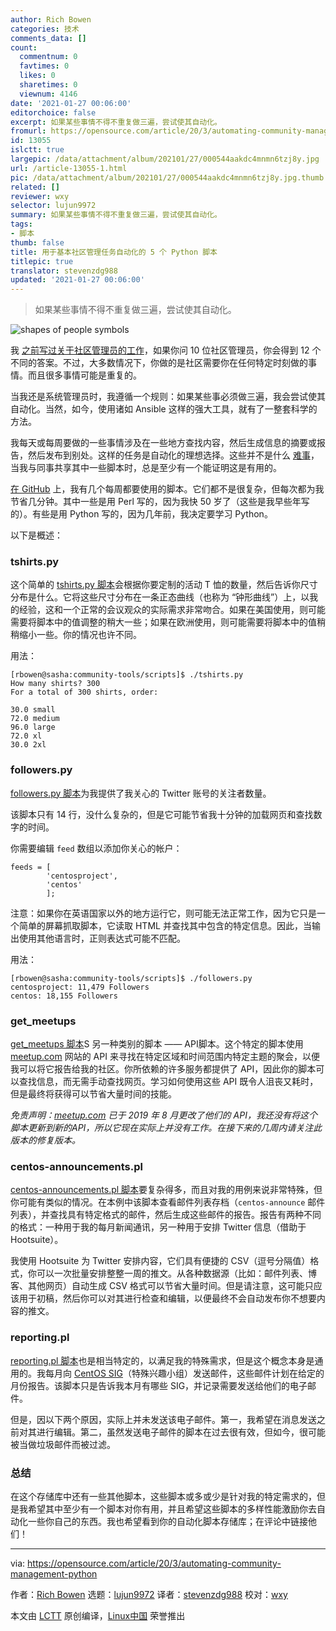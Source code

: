 ```yaml
---
author: Rich Bowen
categories: 技术
comments_data: []
count:
  commentnum: 0
  favtimes: 0
  likes: 0
  sharetimes: 0
  viewnum: 4146
date: '2021-01-27 00:06:00'
editorchoice: false
excerpt: 如果某些事情不得不重复做三遍，尝试使其自动化。
fromurl: https://opensource.com/article/20/3/automating-community-management-python
id: 13055
islctt: true
largepic: /data/attachment/album/202101/27/000544aakdc4mnmn6tzj8y.jpg
url: /article-13055-1.html
pic: /data/attachment/album/202101/27/000544aakdc4mnmn6tzj8y.jpg.thumb.jpg
related: []
reviewer: wxy
selector: lujun9972
summary: 如果某些事情不得不重复做三遍，尝试使其自动化。
tags:
- 脚本
thumb: false
title: 用于基本社区管理任务自动化的 5 个 Python 脚本
titlepic: true
translator: stevenzdg988
updated: '2021-01-27 00:06:00'
---
```



> 
> 如果某些事情不得不重复做三遍，尝试使其自动化。
> 
> 
> 


![](/data/attachment/album/202101/27/000544aakdc4mnmn6tzj8y.jpg "shapes of people symbols")


我 [之前写过关于社区管理员的工作](http://drbacchus.com/what-does-a-community-manager-do/)，如果你问 10 位社区管理员，你会得到 12 个不同的答案。不过，大多数情况下，你做的是社区需要你在任何特定时刻做的事情。而且很多事情可能是重复的。


当我还是系统管理员时，我遵循一个规则：如果某些事必须做三遍，我会尝试使其自动化。当然，如今，使用诸如 Ansible 这样的强大工具，就有了一整套科学的方法。


我每天或每周要做的一些事情涉及在一些地方查找内容，然后生成信息的摘要或报告，然后发布到别处。这样的任务是自动化的理想选择。这些并不是什么 [难事](https://6dollarshirts.com/rocket-surgery)，当我与同事共享其中一些脚本时，总是至少有一个能证明这是有用的。


[在 GitHub](https://github.com/rbowen/centos-community-tools/tree/master/scripts) 上，我有几个每周都要使用的脚本。它们都不是很复杂，但每次都为我节省几分钟。其中一些是用 Perl 写的，因为我快 50 岁了（这些是我早些年写的）。有些是用 Python 写的，因为几年前，我决定要学习 Python。


以下是概述：


### tshirts.py


这个简单的 [tshirts.py 脚本](https://github.com/rbowen/centos-community-tools/blob/master/scripts/tshirts.py)会根据你要定制的活动 T 恤的数量，然后告诉你尺寸分布是什么。它将这些尺寸分布在一条正态曲线（也称为 “钟形曲线”）上，以我的经验，这和一个正常的会议观众的实际需求非常吻合。如果在美国使用，则可能需要将脚本中的值调整的稍大一些；如果在欧洲使用，则可能需要将脚本中的值稍稍缩小一些。你的情况也许不同。


用法：



```
[rbowen@sasha:community-tools/scripts]$ ./tshirts.py                                                                                                                                                          
How many shirts? 300
For a total of 300 shirts, order:

30.0 small
72.0 medium
96.0 large
72.0 xl
30.0 2xl

```

### followers.py


[followers.py 脚本](https://github.com/rbowen/centos-community-tools/blob/master/scripts/followers.py)为我提供了我关心的 Twitter 账号的关注者数量。


该脚本只有 14 行，没什么复杂的，但是它可能节省我十分钟的加载网页和查找数字的时间。


你需要编辑 `feed` 数组以添加你关心的帐户：



```
feeds = [
        'centosproject',
        'centos'
        ];

```

注意：如果你在英语国家以外的地方运行它，则可能无法正常工作，因为它只是一个简单的屏幕抓取脚本，它读取 HTML 并查找其中包含的特定信息。因此，当输出使用其他语言时，正则表达式可能不匹配。


用法：



```
[rbowen@sasha:community-tools/scripts]$ ./followers.py                                                                                                                                                                          
centosproject: 11,479 Followers
centos: 18,155 Followers

```

### get\_meetups


[get\_meetups 脚本](https://github.com/rbowen/centos-community-tools/blob/master/scripts/get_meetups)S 另一种类别的脚本 —— API脚本。这个特定的脚本使用 [meetup.com](http://meetup.com) 网站的 API 来寻找在特定区域和时间范围内特定主题的聚会，以便我可以将它报告给我的社区。你所依赖的许多服务都提供了 API，因此你的脚本可以查找信息，而无需手动查找网页。学习如何使用这些 API 既令人沮丧又耗时，但是最终将获得可以节省大量时间的技能。


*免责声明：[meetup.com](http://meetup.com) 已于 2019 年 8 月更改了他们的 API，我还没有将这个脚本更新到新的API，所以它现在实际上并没有工作。在接下来的几周内请关注此版本的修复版本。*


### centos-announcements.pl


[centos-announcements.pl 脚本](https://github.com/rbowen/centos-community-tools/blob/master/scripts/centos-announcements.pl)要复杂得多，而且对我的用例来说非常特殊，但你可能有类似的情况。在本例中该脚本查看邮件列表存档（`centos-announce` 邮件列表），并查找具有特定格式的邮件，然后生成这些邮件的报告。报告有两种不同的格式：一种用于我的每月新闻通讯，另一种用于安排 Twitter 信息（借助于 Hootsuite）。


我使用 Hootsuite 为 Twitter 安排内容，它们具有便捷的 CSV（逗号分隔值）格式，你可以一次批量安排整整一周的推文。从各种数据源（比如：邮件列表、博客、其他网页）自动生成 CSV 格式可以节省大量时间。但是请注意，这可能只应该用于初稿，然后你可以对其进行检查和编辑，以便最终不会自动发布你不想要内容的推文。


### reporting.pl


[reporting.pl 脚本](https://github.com/rbowen/centos-community-tools/blob/master/scripts/sig_reporting/reporting.pl)也是相当特定的，以满足我的特殊需求，但是这个概念本身是通用的。我每月向 [CentOS SIG](https://wiki.centos.org/SpecialInterestGroup)（特殊兴趣小组）发送邮件，这些邮件计划在给定的月份报告。该脚本只是告诉我本月有哪些 SIG，并记录需要发送给他们的电子邮件。


但是，因以下两个原因，实际上并未发送该电子邮件。第一，我希望在消息发送之前对其进行编辑。第二，虽然发送电子邮件的脚本在过去很有效，但如今，很可能被当做垃圾邮件而被过滤。


### 总结


在这个存储库中还有一些其他脚本，这些脚本或多或少是针对我的特定需求的，但是我希望其中至少有一个脚本对你有用，并且希望这些脚本的多样性能激励你去自动化一些你自己的东西。我也希望看到你的自动化脚本存储库；在评论中链接他们！




---


via: <https://opensource.com/article/20/3/automating-community-management-python>


作者：[Rich Bowen](https://opensource.com/users/rbowen) 选题：[lujun9972](https://github.com/lujun9972) 译者：[stevenzdg988](https://github.com/stevenzdg988) 校对：[wxy](https://github.com/wxy)


本文由 [LCTT](https://github.com/LCTT/TranslateProject) 原创编译，[Linux中国](https://linux.cn/) 荣誉推出